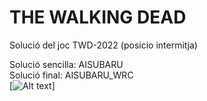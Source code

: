 # THE WALKING DEAD
Solució del joc TWD-2022 (posicio intermitja)  
  
Solució sencilla: AISUBARU  
Solució final: AISUBARU_WRC  
[![Alt text]([https://unherd.com/wp-content/uploads/2020/07/GettyImages-525273682.jpg](https://p4.wallpaperbetter.com/wallpaper/75/761/223/auto-subaru-impreza-sport-wallpaper-preview.jpg))]  
